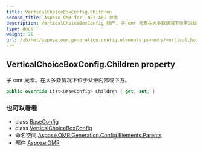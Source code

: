 ```yaml
---
title: VerticalChoiceBoxConfig.Children
second_title: Aspose.OMR for .NET API 参考
description: VerticalChoiceBoxConfig 财产. 子 omr 元素在大多数情况下位于父级内部或下方
type: docs
weight: 20
url: /zh/net/aspose.omr.generation.config.elements.parents/verticalchoiceboxconfig/children/
---
```

## VerticalChoiceBoxConfig.Children property

子 omr 元素。在大多数情况下位于父级内部或下方。

```csharp
public override List<BaseConfig> Children { get; set; }
```

### 也可以看看

* class [BaseConfig](../../../aspose.omr.generation.config/baseconfig/)
* class [VerticalChoiceBoxConfig](../)
* 命名空间 [Aspose.OMR.Generation.Config.Elements.Parents](../../verticalchoiceboxconfig/)
* 部件 [Aspose.OMR](../../../)


